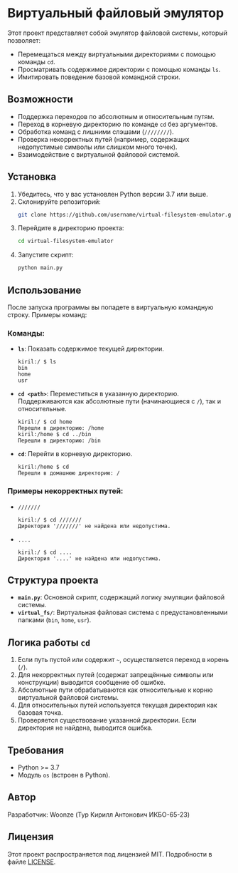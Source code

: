# Виртуальный файловый эмулятор

Этот проект представляет собой эмулятор файловой системы, который позволяет:
- Перемещаться между виртуальными директориями с помощью команды `cd`.
- Просматривать содержимое директории с помощью команды `ls`.
- Имитировать поведение базовой командной строки.

## Возможности
- Поддержка переходов по абсолютным и относительным путям.
- Переход в корневую директорию по команде `cd` без аргументов.
- Обработка команд с лишними слэшами (`////////`).
- Проверка некорректных путей (например, содержащих недопустимые символы или слишком много точек).
- Взаимодействие с виртуальной файловой системой.

## Установка

1. Убедитесь, что у вас установлен Python версии 3.7 или выше.
2. Склонируйте репозиторий:
   ```bash
   git clone https://github.com/username/virtual-filesystem-emulator.git
   ```
3. Перейдите в директорию проекта:
   ```bash
   cd virtual-filesystem-emulator
   ```
4. Запустите скрипт:
   ```bash
   python main.py
   ```

## Использование

После запуска программы вы попадете в виртуальную командную строку. Примеры команд:

### Команды:
- **`ls`**: Показать содержимое текущей директории.
  ```
  kiril:/ $ ls
  bin
  home
  usr
  ```

- **`cd <path>`**: Переместиться в указанную директорию. Поддерживаются как абсолютные пути (начинающиеся с `/`), так и относительные.
  ```
  kiril:/ $ cd home
  Перешли в директорию: /home
  kiril:/home $ cd ../bin
  Перешли в директорию: /bin
  ```

- **`cd`**: Перейти в корневую директорию.
  ```
  kiril:/home $ cd
  Перешли в домашнюю директорию: /
  ```

### Примеры некорректных путей:
- `///////`
  ```
  kiril:/ $ cd ///////
  Директория '///////' не найдена или недопустима.
  ```

- `....`
  ```
  kiril:/ $ cd ....
  Директория '....' не найдена или недопустима.
  ```

## Структура проекта
- **`main.py`**: Основной скрипт, содержащий логику эмуляции файловой системы.
- **`virtual_fs/`**: Виртуальная файловая система с предустановленными папками (`bin`, `home`, `usr`).

## Логика работы `cd`

1. Если путь пустой или содержит `~`, осуществляется переход в корень (`/`).
2. Для некорректных путей (содержат запрещённые символы или конструкции) выводится сообщение об ошибке.
3. Абсолютные пути обрабатываются как относительные к корню виртуальной файловой системы.
4. Для относительных путей используется текущая директория как базовая точка.
5. Проверяется существование указанной директории. Если директория не найдена, выводится ошибка.

## Требования
- Python >= 3.7
- Модуль `os` (встроен в Python).

## Автор
Разработчик: Woonze (Тур Кирилл Антонович ИКБО-65-23)

## Лицензия
Этот проект распространяется под лицензией MIT. Подробности в файле [LICENSE](LICENSE).


